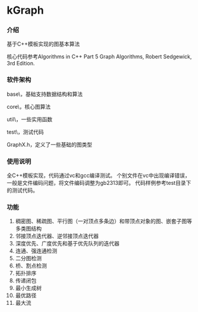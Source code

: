 # kGraph

### 介绍

基于C++模板实现的图基本算法

核心代码参考Algorithms in C++ Part 5 Graph Algorithms, Robert Sedgewick, 3rd Edition.


### 软件架构

base\，基础支持数据结构和算法

core\，核心图算法

util\，一些实用函数

test\，测试代码

GraphX.h，定义了一些基础的图类型


### 使用说明

全C++模板实现，代码通过vc和gcc编译测试。
个别文件在vc中出现编译错误，一般是文件编码问题，将文件编码调整为gb2313即可。
代码样例参考test目录下的测试代码。


### 功能

1.  稠密图、稀疏图、平行图（一对顶点多条边）和带顶点对象的图、嵌套子图等多类图结构
2.  邻接顶点迭代器、逆邻接顶点迭代器
3.  深度优先、广度优先和基于优先队列的迭代器
4.  连通、强连通检测
5.  二分图检测
6.  桥、割点检测
7.  拓扑排序
8.  传递闭包
9.  最小生成树
10.  最优路径
11. 最大流
